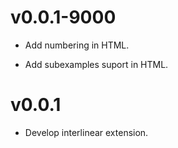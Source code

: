 # v0.0.1-9000

- Add numbering in HTML. 

- Add subexamples suport in HTML.

# v0.0.1

- Develop interlinear extension.